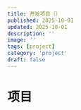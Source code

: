 ```yaml
---
title: 开发项目（）
published: 2025-10-01
updated: 2025-10-01
description: ''
image: ''
tags: [project]
category: 'project'
draft: false 
---
```


# 项目



